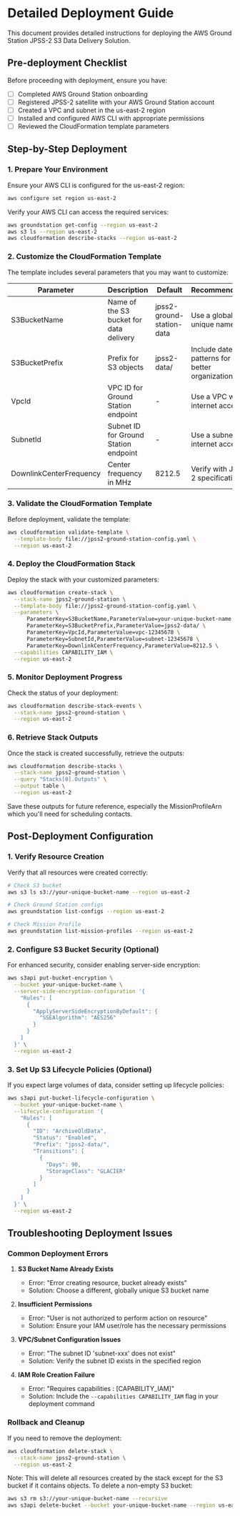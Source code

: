 # Detailed Deployment Guide

This document provides detailed instructions for deploying the AWS Ground Station JPSS-2 S3 Data Delivery Solution.

## Pre-deployment Checklist

Before proceeding with deployment, ensure you have:

- [ ] Completed AWS Ground Station onboarding
- [ ] Registered JPSS-2 satellite with your AWS Ground Station account
- [ ] Created a VPC and subnet in the us-east-2 region
- [ ] Installed and configured AWS CLI with appropriate permissions
- [ ] Reviewed the CloudFormation template parameters

## Step-by-Step Deployment

### 1. Prepare Your Environment

Ensure your AWS CLI is configured for the us-east-2 region:

```bash
aws configure set region us-east-2
```

Verify your AWS CLI can access the required services:

```bash
aws groundstation get-config --region us-east-2
aws s3 ls --region us-east-2
aws cloudformation describe-stacks --region us-east-2
```

### 2. Customize the CloudFormation Template

The template includes several parameters that you may want to customize:

| Parameter | Description | Default | Recommendation |
|-----------|-------------|---------|---------------|
| S3BucketName | Name of the S3 bucket for data delivery | jpss2-ground-station-data | Use a globally unique name |
| S3BucketPrefix | Prefix for S3 objects | jpss2-data/ | Include date patterns for better organization |
| VpcId | VPC ID for Ground Station endpoint | - | Use a VPC with internet access |
| SubnetId | Subnet ID for Ground Station endpoint | - | Use a subnet with internet access |
| DownlinkCenterFrequency | Center frequency in MHz | 8212.5 | Verify with JPSS-2 specifications |

### 3. Validate the CloudFormation Template

Before deployment, validate the template:

```bash
aws cloudformation validate-template \
  --template-body file://jpss2-ground-station-config.yaml \
  --region us-east-2
```

### 4. Deploy the CloudFormation Stack

Deploy the stack with your customized parameters:

```bash
aws cloudformation create-stack \
  --stack-name jpss2-ground-station \
  --template-body file://jpss2-ground-station-config.yaml \
  --parameters \
      ParameterKey=S3BucketName,ParameterValue=your-unique-bucket-name \
      ParameterKey=S3BucketPrefix,ParameterValue=jpss2-data/ \
      ParameterKey=VpcId,ParameterValue=vpc-12345678 \
      ParameterKey=SubnetId,ParameterValue=subnet-12345678 \
      ParameterKey=DownlinkCenterFrequency,ParameterValue=8212.5 \
  --capabilities CAPABILITY_IAM \
  --region us-east-2
```

### 5. Monitor Deployment Progress

Check the status of your deployment:

```bash
aws cloudformation describe-stack-events \
  --stack-name jpss2-ground-station \
  --region us-east-2
```

### 6. Retrieve Stack Outputs

Once the stack is created successfully, retrieve the outputs:

```bash
aws cloudformation describe-stacks \
  --stack-name jpss2-ground-station \
  --query "Stacks[0].Outputs" \
  --output table \
  --region us-east-2
```

Save these outputs for future reference, especially the MissionProfileArn which you'll need for scheduling contacts.

## Post-Deployment Configuration

### 1. Verify Resource Creation

Verify that all resources were created correctly:

```bash
# Check S3 bucket
aws s3 ls s3://your-unique-bucket-name --region us-east-2

# Check Ground Station configs
aws groundstation list-configs --region us-east-2

# Check Mission Profile
aws groundstation list-mission-profiles --region us-east-2
```

### 2. Configure S3 Bucket Security (Optional)

For enhanced security, consider enabling server-side encryption:

```bash
aws s3api put-bucket-encryption \
  --bucket your-unique-bucket-name \
  --server-side-encryption-configuration '{
    "Rules": [
      {
        "ApplyServerSideEncryptionByDefault": {
          "SSEAlgorithm": "AES256"
        }
      }
    ]
  }' \
  --region us-east-2
```

### 3. Set Up S3 Lifecycle Policies (Optional)

If you expect large volumes of data, consider setting up lifecycle policies:

```bash
aws s3api put-bucket-lifecycle-configuration \
  --bucket your-unique-bucket-name \
  --lifecycle-configuration '{
    "Rules": [
      {
        "ID": "ArchiveOldData",
        "Status": "Enabled",
        "Prefix": "jpss2-data/",
        "Transitions": [
          {
            "Days": 90,
            "StorageClass": "GLACIER"
          }
        ]
      }
    ]
  }' \
  --region us-east-2
```

## Troubleshooting Deployment Issues

### Common Deployment Errors

1. **S3 Bucket Name Already Exists**
   - Error: "Error creating resource, bucket already exists"
   - Solution: Choose a different, globally unique S3 bucket name

2. **Insufficient Permissions**
   - Error: "User is not authorized to perform action on resource"
   - Solution: Ensure your IAM user/role has the necessary permissions

3. **VPC/Subnet Configuration Issues**
   - Error: "The subnet ID 'subnet-xxx' does not exist"
   - Solution: Verify the subnet ID exists in the specified region

4. **IAM Role Creation Failure**
   - Error: "Requires capabilities : [CAPABILITY_IAM]"
   - Solution: Include the `--capabilities CAPABILITY_IAM` flag in your deployment command

### Rollback and Cleanup

If you need to remove the deployment:

```bash
aws cloudformation delete-stack \
  --stack-name jpss2-ground-station \
  --region us-east-2
```

Note: This will delete all resources created by the stack except for the S3 bucket if it contains objects. To delete a non-empty S3 bucket:

```bash
aws s3 rm s3://your-unique-bucket-name --recursive
aws s3api delete-bucket --bucket your-unique-bucket-name --region us-east-2
```
